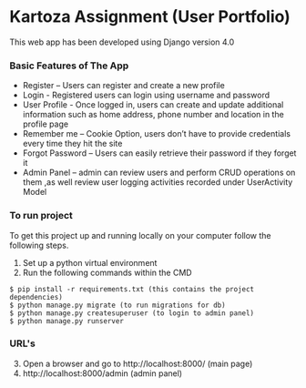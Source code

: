 # Kartoza Assignment (User Portfolio)
This web app has been developed using Django version 4.0 

### Basic Features of The App
    
* Register – Users can register and create a new profile
* Login - Registered users can login using username and password
* User Profile - Once logged in, users can create and update additional information such as home address, phone number and location in the profile page
* Remember me – Cookie Option, users don’t have to provide credentials every time they hit the site
* Forgot Password – Users can easily retrieve their password if they forget it 
* Admin Panel – admin can review users and perform CRUD operations on them ,as well review user logging activities recorded under UserActivity Model


### To run project
To get this project up and running locally on your computer follow the following steps.
1. Set up a python virtual environment
2. Run the following commands within the CMD 
```
$ pip install -r requirements.txt (this contains the project dependencies)
$ python manage.py migrate (to run migrations for db)
$ python manage.py createsuperuser (to login to admin panel)
$ python manage.py runserver
```
  
  ### URL's 
3. Open a browser and go to http://localhost:8000/ (main page)
4. http://localhost:8000/admin (admin panel)



